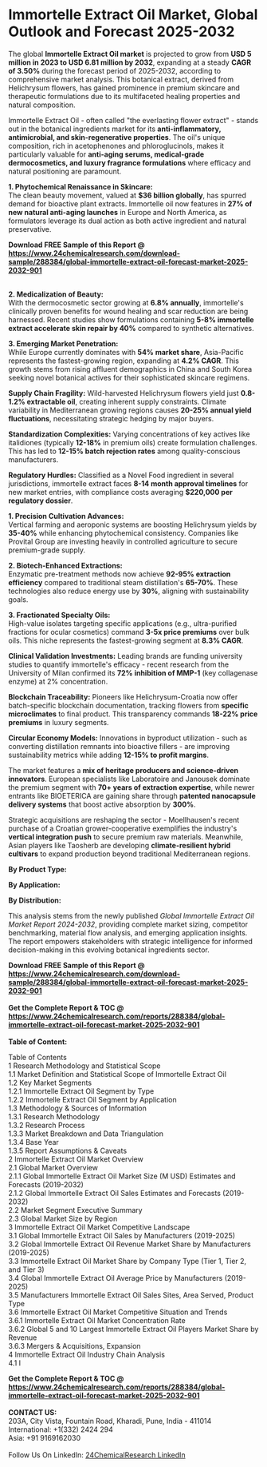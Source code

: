 <h1>Immortelle Extract Oil Market, Global Outlook and Forecast 2025-2032</h1><p>The global <strong>Immortelle Extract Oil market</strong> is projected to grow from <strong>USD 5 million in 2023 to USD 6.81 million by 2032</strong>, expanding at a steady <strong>CAGR of 3.50%</strong> during the forecast period of 2025-2032, according to comprehensive market analysis. This botanical extract, derived from Helichrysum flowers, has gained prominence in premium skincare and therapeutic formulations due to its multifaceted healing properties and natural composition.</p><p>Immortelle Extract Oil - often called "the everlasting flower extract" - stands out in the botanical ingredients market for its <strong>anti-inflammatory, antimicrobial, and skin-regenerative properties</strong>. The oil's unique composition, rich in acetophenones and phloroglucinols, makes it particularly valuable for <strong>anti-aging serums, medical-grade dermocosmetics, and luxury fragrance formulations</strong> where efficacy and natural positioning are paramount.</p><p><strong>1. Phytochemical Renaissance in Skincare:</strong><br>
The clean beauty movement, valued at <strong>$36 billion globally</strong>, has spurred demand for bioactive plant extracts. Immortelle oil now features in <strong>27% of new natural anti-aging launches</strong> in Europe and North America, as formulators leverage its dual action as both active ingredient and natural preservative.</p><div><b>Download FREE Sample of this Report @ 
            <a href="https://www.24chemicalresearch.com/download-sample/288384/global-immortelle-extract-oil-forecast-market-2025-2032-901">
            https://www.24chemicalresearch.com/download-sample/288384/global-immortelle-extract-oil-forecast-market-2025-2032-901</a></b></div><br><p><strong>2. Medicalization of Beauty:</strong><br>
With the dermocosmetic sector growing at <strong>6.8% annually</strong>, immortelle's clinically proven benefits for wound healing and scar reduction are being harnessed. Recent studies show formulations containing <strong>5-8% immortelle extract accelerate skin repair by 40%</strong> compared to synthetic alternatives.</p><p><strong>3. Emerging Market Penetration:</strong><br>
While Europe currently dominates with <strong>54% market share</strong>, Asia-Pacific represents the fastest-growing region, expanding at <strong>4.2% CAGR</strong>. This growth stems from rising affluent demographics in China and South Korea seeking novel botanical actives for their sophisticated skincare regimens.</p><p><strong>Supply Chain Fragility:</strong> Wild-harvested Helichrysum flowers yield just <strong>0.8-1.2% extractable oil</strong>, creating inherent supply constraints. Climate variability in Mediterranean growing regions causes <strong>20-25% annual yield fluctuations</strong>, necessitating strategic hedging by major buyers.</p><p><strong>Standardization Complexities:</strong> Varying concentrations of key actives like italidiones (typically <strong>12-18%</strong> in premium oils) create formulation challenges. This has led to <strong>12-15% batch rejection rates</strong> among quality-conscious manufacturers.</p><p><strong>Regulatory Hurdles:</strong> Classified as a Novel Food ingredient in several jurisdictions, immortelle extract faces <strong>8-14 month approval timelines</strong> for new market entries, with compliance costs averaging <strong>$220,000 per regulatory dossier</strong>.</p><p><strong>1. Precision Cultivation Advances:</strong><br>
Vertical farming and aeroponic systems are boosting Helichrysum yields by <strong>35-40%</strong> while enhancing phytochemical consistency. Companies like Provital Group are investing heavily in controlled agriculture to secure premium-grade supply.</p><p><strong>2. Biotech-Enhanced Extractions:</strong><br>
Enzymatic pre-treatment methods now achieve <strong>92-95% extraction efficiency</strong> compared to traditional steam distillation's <strong>65-70%</strong>. These technologies also reduce energy use by <strong>30%</strong>, aligning with sustainability goals.</p><p><strong>3. Fractionated Specialty Oils:</strong><br>
High-value isolates targeting specific applications (e.g., ultra-purified fractions for ocular cosmetics) command <strong>3-5x price premiums</strong> over bulk oils. This niche represents the fastest-growing segment at <strong>8.3% CAGR</strong>.</p><p><strong>Clinical Validation Investments:</strong> Leading brands are funding university studies to quantify immortelle's efficacy - recent research from the University of Milan confirmed its <strong>72% inhibition of MMP-1</strong> (key collagenase enzyme) at 2% concentration.</p><p><strong>Blockchain Traceability:</strong> Pioneers like Helichrysum-Croatia now offer batch-specific blockchain documentation, tracking flowers from <strong>specific microclimates</strong> to final product. This transparency commands <strong>18-22% price premiums</strong> in luxury segments.</p><p><strong>Circular Economy Models:</strong> Innovations in byproduct utilization - such as converting distillation remnants into bioactive fillers - are improving sustainability metrics while adding <strong>12-15% to profit margins</strong>.</p><p>The market features a <strong>mix of heritage producers and science-driven innovators</strong>. European specialists like Laboratoire and Janousek dominate the premium segment with <strong>70+ years of extraction expertise</strong>, while newer entrants like BIOETERICA are gaining share through <strong>patented nanocapsule delivery systems</strong> that boost active absorption by <strong>300%</strong>.</p><p>Strategic acquisitions are reshaping the sector - Moellhausen's recent purchase of a Croatian grower-cooperative exemplifies the industry's <strong>vertical integration push</strong> to secure premium raw materials. Meanwhile, Asian players like Taosherb are developing <strong>climate-resilient hybrid cultivars</strong> to expand production beyond traditional Mediterranean regions.</p><p><strong>By Product Type:</strong></p><p><strong>By Application:</strong></p><p><strong>By Distribution:</strong></p><p>This analysis stems from the newly published <em>Global Immortelle Extract Oil Market Report 2024-2032</em>, providing complete market sizing, competitor benchmarking, material flow analysis, and emerging application insights. The report empowers stakeholders with strategic intelligence for informed decision-making in this evolving botanical ingredients sector.</p><div><b>Download FREE Sample of this Report @ 
            <a href="https://www.24chemicalresearch.com/download-sample/288384/global-immortelle-extract-oil-forecast-market-2025-2032-901">
            https://www.24chemicalresearch.com/download-sample/288384/global-immortelle-extract-oil-forecast-market-2025-2032-901</a></b></div><br><div><b>Get the Complete Report & TOC @ 
            <a href="https://www.24chemicalresearch.com/reports/288384/global-immortelle-extract-oil-forecast-market-2025-2032-901">
            https://www.24chemicalresearch.com/reports/288384/global-immortelle-extract-oil-forecast-market-2025-2032-901</a></b></div><br>
            <b>Table of Content:</b><p>Table of Contents<br />
1 Research Methodology and Statistical Scope<br />
1.1 Market Definition and Statistical Scope of Immortelle Extract Oil<br />
1.2 Key Market Segments<br />
1.2.1 Immortelle Extract Oil Segment by Type<br />
1.2.2 Immortelle Extract Oil Segment by Application<br />
1.3 Methodology & Sources of Information<br />
1.3.1 Research Methodology<br />
1.3.2 Research Process<br />
1.3.3 Market Breakdown and Data Triangulation<br />
1.3.4 Base Year<br />
1.3.5 Report Assumptions & Caveats<br />
2 Immortelle Extract Oil Market Overview<br />
2.1 Global Market Overview<br />
2.1.1 Global Immortelle Extract Oil Market Size (M USD) Estimates and Forecasts (2019-2032)<br />
2.1.2 Global Immortelle Extract Oil Sales Estimates and Forecasts (2019-2032)<br />
2.2 Market Segment Executive Summary<br />
2.3 Global Market Size by Region<br />
3 Immortelle Extract Oil Market Competitive Landscape<br />
3.1 Global Immortelle Extract Oil Sales by Manufacturers (2019-2025)<br />
3.2 Global Immortelle Extract Oil Revenue Market Share by Manufacturers (2019-2025)<br />
3.3 Immortelle Extract Oil Market Share by Company Type (Tier 1, Tier 2, and Tier 3)<br />
3.4 Global Immortelle Extract Oil Average Price by Manufacturers (2019-2025)<br />
3.5 Manufacturers Immortelle Extract Oil Sales Sites, Area Served, Product Type<br />
3.6 Immortelle Extract Oil Market Competitive Situation and Trends<br />
3.6.1 Immortelle Extract Oil Market Concentration Rate<br />
3.6.2 Global 5 and 10 Largest Immortelle Extract Oil Players Market Share by Revenue<br />
3.6.3 Mergers & Acquisitions, Expansion<br />
4 Immortelle Extract Oil Industry Chain Analysis<br />
4.1 I</p><div><b>Get the Complete Report & TOC @ 
            <a href="https://www.24chemicalresearch.com/reports/288384/global-immortelle-extract-oil-forecast-market-2025-2032-901">
            https://www.24chemicalresearch.com/reports/288384/global-immortelle-extract-oil-forecast-market-2025-2032-901</a></b></div><br><b>CONTACT US:</b><br>
            203A, City Vista, Fountain Road, Kharadi, Pune, India - 411014<br>
            International: +1(332) 2424 294<br>
            Asia: +91 9169162030 <br><br>
            Follow Us On LinkedIn: <a href="https://www.linkedin.com/company/24chemicalresearch/">24ChemicalResearch LinkedIn</a>